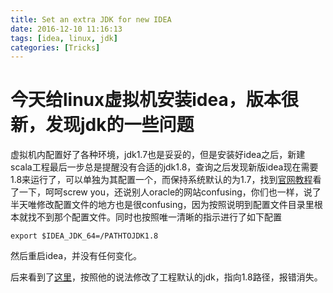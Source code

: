 ```yaml
---
title: Set an extra JDK for new IDEA
date: 2016-12-10 11:16:13
tags: [idea, linux, jdk]
categories: [Tricks]
---
```

# 今天给linux虚拟机安装idea，版本很新，发现jdk的一些问题
<!--more-->
虚拟机内配置好了各种环境，jdk1.7也是妥妥的，但是安装好idea之后，新建scala工程最后一步总是提醒没有合适的jdk1.8，查询之后发现新版idea现在需要1.8来运行了，可以单独为其配置一个，而保持系统默认的为1.7，找到[官网教程](https://intellij-support.jetbrains.com/hc/en-us/articles/206544879-Selecting-the-JDK-version-the-IDE-will-run-under)看了一下，呵呵screw you，还说别人oracle的网站confusing，你们也一样，说了半天唯修改配置文件的地方也是很confusing，因为按照说明到配置文件目录里根本就找不到那个配置文件。同时也按照唯一清晰的指示进行了如下配置

	export $IDEA_JDK_64=/PATHTOJDK1.8
	
然后重启idea，并没有任何变化。

后来看到了[这里](http://jingyan.baidu.com/article/6b97984dc9f1a31ca2b0bf24.html)，按照他的说法修改了工程默认的jdk，指向1.8路径，报错消失。

